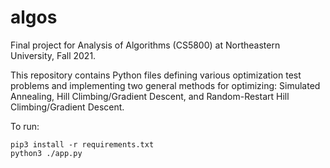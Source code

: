 # algos
Final project for Analysis of Algorithms (CS5800) at Northeastern University, Fall 2021.

This repository contains Python files defining various optimization test problems and implementing two general methods for optimizing:
Simulated Annealing, Hill Climbing/Gradient Descent, and Random-Restart Hill Climbing/Gradient Descent.

To run:

```
pip3 install -r requirements.txt
python3 ./app.py
```

